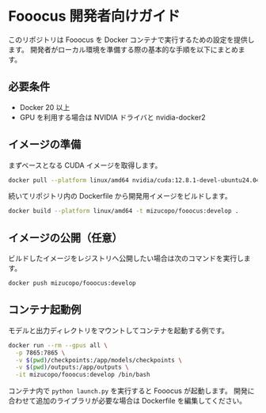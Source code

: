 # Fooocus 開発者向けガイド

このリポジトリは Fooocus を Docker コンテナで実行するための設定を提供します。
開発者がローカル環境を準備する際の基本的な手順を以下にまとめます。

## 必要条件
- Docker 20 以上
- GPU を利用する場合は NVIDIA ドライバと nvidia-docker2

## イメージの準備
まずベースとなる CUDA イメージを取得します。

```sh
docker pull --platform linux/amd64 nvidia/cuda:12.8.1-devel-ubuntu24.04
```

続いてリポジトリ内の Dockerfile から開発用イメージをビルドします。

```sh
docker build --platform linux/amd64 -t mizucopo/fooocus:develop .
```

## イメージの公開（任意）
ビルドしたイメージをレジストリへ公開したい場合は次のコマンドを実行します。

```sh
docker push mizucopo/fooocus:develop
```

## コンテナ起動例
モデルと出力ディレクトリをマウントしてコンテナを起動する例です。

```sh
docker run --rm --gpus all \
  -p 7865:7865 \
  -v $(pwd)/checkpoints:/app/models/checkpoints \
  -v $(pwd)/outputs:/app/outputs \
  -it mizucopo/fooocus:develop /bin/bash
```

コンテナ内で `python launch.py` を実行すると Fooocus が起動します。
開発に合わせて追加のライブラリが必要な場合は Dockerfile を編集してください。
